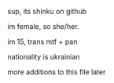 sup, its shinku on github

im female, so she/her. 

im 15, trans mtf + pan

nationality is ukrainian

more additions to this file later
<!---
TippGitHub/TippGitHub is a ✨ special ✨ repository because its `README.md` (this file) appears on your GitHub profile.
You can click the Preview link to take a look at your changes.
--->
